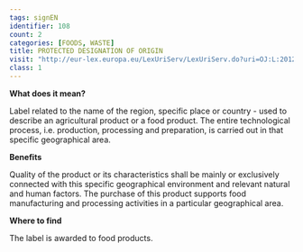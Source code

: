 ```yaml
---
tags: signEN
identifier: 108
count: 2
categories: [FOODS, WASTE]
title: PROTECTED DESIGNATION OF ORIGIN
visit: "http://eur-lex.europa.eu/LexUriServ/LexUriServ.do?uri=OJ:L:2012:343:0001:0029:pl:PDF"
class: 1
---
```

**What does it mean?**

Label related to the name of the region, specific place or country - used to describe an agricultural product or a food product. The entire technological process, i.e. production, processing and preparation, is carried out in that specific geographical area.

**Benefits**

Quality of the product or its characteristics shall be mainly or exclusively connected with this specific geographical environment and relevant natural and human factors. The purchase of this product supports food manufacturing and processing activities in a particular geographical area.


**Where to find**

The label is awarded to food products.